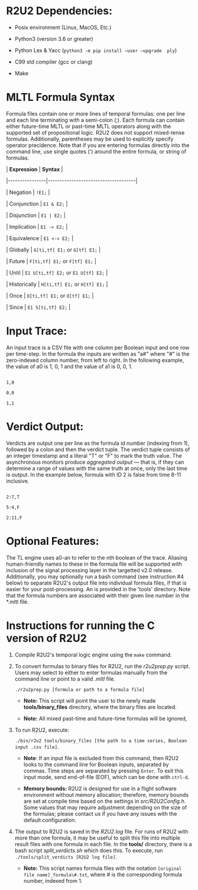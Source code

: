 # R2U2 Dependencies:
- Posix environment (Linux, MacOS, Etc.)
- Python3 (version 3.6 or greater)
- Python Lex & Yacc (`python3 -m pip install —user —upgrade  ply`)
- C99 std compiler (gcc or clang)
- Make

# MLTL Formula Syntax

Formula files contain one or more lines of temporal formulas: one per line and each line terminating with a semi-colon (;). Each formula can contain either future-time MLTL or past-time MLTL operators along with the supported set of propositional logic. R2U2 does not support mixed-tense formulas. Additionally, parentheses may be used to explicitly specify operator precidence. Note that if you are entering formulas directly into the command line, use single quotes (') around the entire formula, or string of formulas.

| **Expression** |               **Syntax**            |
|----------------|-------------------------------------|
| Negation       |                 `!E1;`              |
| Conjunction    |               `E1 & E2;`            |
| Disjunction    |               `E1 | E2;`            |
| Implication    |               `E1 -> E2;`           |
| Equivalence    |              `E1 <-> E2;`           |
| Globally       |    `G[ti,tf] E1;` or `G[tf] E1;`    |
| Future         |    `F[ti,tf] E1;` or `F[tf] E1;`    |
| Until          | `E1 U[ti,tf] E2;` or `E1 U[tf] E2;` |
| Historically   |    `H[ti,tf] E1;` or `H[tf] E1;`    |
| Once           |    `O[ti,tf] E1;` or `O[tf] E1;`    |
| Since          |             `E1 S[ti,tf] E2;`       |

# Input Trace:
An input trace is a CSV file with one column per Boolean input and one row per time-step. In the formula the inputs are written as "a#" where "#" is the zero-indexed column number, from left to right. In the following example, the value of a0 is 1, 0, 1 and the value of a1 is 0, 0, 1.

```
1,0
0,0
1,1
```

# Verdict Output:
Verdicts are output one per line as the formula id number (indexing from 1), followed by a colon and then the verdict tuple. The verdict tuple consists of an integer timestamp and a literal "T" or "F" to mark the truth value. The asynchronous monitors produce *aggregated output* — that is, if they can determine a range of values with the same truth at once, only the last time is output. In the example below, formula with ID 2 is false from time 8-11 inclusive.

```
2:7,T
5:4,F
2:11,F
```

# Optional Features:
The TL engine uses a0-an to refer to the nth boolean of the trace. Aliasing human-friendly names to these in the formula file will be supported with inclusion of the signal processing layer in the targetted v2.0 release. Additionally, you may optionally run a bash command (see instruction \#4 below) to separate R2U2's output file into individual formula files, if that is easier for your post-processing. An is provided in the 'tools' directory. Note that the formula numbers are associated with their given line number in the *.mltl file.

# Instructions for running the C version of R2U2

1. Compile R2U2's temporal logic engine using the `make` command.

2. To convert formulas to binary files for R2U2, run the *r2u2prep.py* script. Users may select to either to enter formulas manually from the command line or point to a valid *.mltl* file.

    `./r2u2prep.py [formula or path to a formula file]`

    - **Note:** This script will point the user to the newly made **tools/binary_files** directory, where the binary files are located.
    - **Note:** All mixed past-time and future-time formulas will be ignored,

3. To run R2U2, execute:

    `./bin/r2u2 tools/binary_files [the path to a time series, Boolean input .csv file]`.

    - **Note**: If an input file is excluded from this command, then R2U2 looks to the command line for Boolean inputs, separated by commas. Time steps are separated by pressing `Enter`. To exit this input mode, send end-of-file (EOF), which can be done with `ctrl-d`.
    - **Memory bounds:** R2U2 is designed for use in a flight software environment without memory allocation; therefore, memory bounds are set at compile time based on the settings in *src/R2U2Config.h*. Some values that may require adjustment depending on the size of the formulas; please contact us if you have any issues with the default configuration.

4. The output to R2U2 is saved in the *R2U2.log* file. For runs of R2U2 with more than one formula, it may be useful to split this file into multiple result files with one formula in each file. In the **tools/** directory, there is a bash script *split_verdicts.sh* which does this. To execute, run `./tools/split_verdicts [R2U2 log file]`.
    - **Note:** This script names formula files with the notation `[original file name]_formula\#.txt`, where \# is the corresponding formula number, indexed from 1.